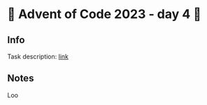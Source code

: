 # 🎄 Advent of Code 2023 - day 4 🎄

## Info

Task description: [link](https://adventofcode.com/2023/day/4)

## Notes

Loo